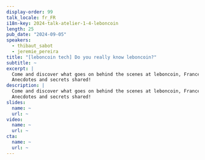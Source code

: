```yaml
---
display-order: 99
talk_locale: fr_FR
i18n-key: 2024-talk-atelier-1-4-leboncoin
length: 25
pub_date: "2024-09-05"
speakers:
  - thibaut_sabot
  - jeremie_pereira
title: "[leboncoin tech] Do you really know leboncoin?"
subtitle: ~
excerpt: |
  Come and discover what goes on behind the scenes at leboncoin, France's favorite classifieds site.
  Anecdotes and secrets shared!
description: |
  Come and discover what goes on behind the scenes at leboncoin, France's favorite classifieds site.
  Anecdotes and secrets shared!
slides:
  name: ~
  url: ~
video:
  name: ~
  url: ~
cta:
  name: ~
  url: ~
---
```

